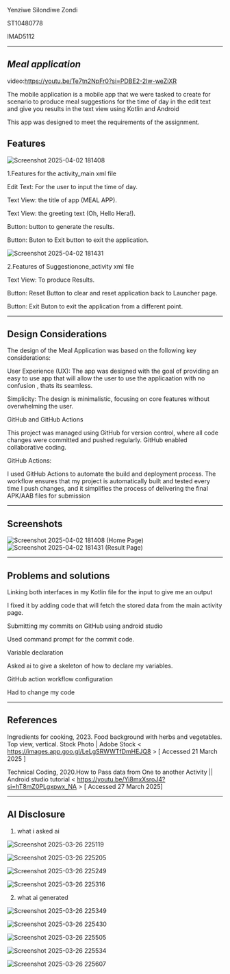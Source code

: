 Yenziwe Silondiwe Zondi

 ST10480778
 
IMAD5112 

---
***Meal application***
---

video:https://youtu.be/Te7tn2NpFr0?si=PDBE2-2Iw-weZiXR

The mobile application is a mobile app that we were tasked to create for scenario to produce meal suggestions for the time of day in the edit text and give you results in the text view using Kotlin and Android  

This app was designed to meet the requirements of the assignment. 

Features
---
![Screenshot 2025-04-02 181408](https://github.com/user-attachments/assets/69a0925f-3f16-4053-ac6e-d3fcdf02b790)

1.Features for the activity_main xml file  

Edit Text: For the user to input the time of day. 

Text View: the title of app (MEAL APP). 

Text View: the greeting text (Oh, Hello   Hera!). 

Button: button to generate the results. 

Button: Buton to Exit button to exit the application.

![Screenshot 2025-04-02 181431](https://github.com/user-attachments/assets/25bf634c-bee3-4d0b-87ad-959a6ba05868)

2.Features of Suggestionone_activity xml file  

Text View: To produce Results. 

Button: Reset Button to clear and reset application back to Launcher page. 

Button: Exit Buton to exit the application from a different point. 

---
Design Considerations
---
The design of the Meal Application was based on the following key considerations: 

User Experience (UX): The app was designed with the goal of providing an easy to use app that will allow the user to use the applicaation with no confusion , thats its seamless. 

Simplicity: The design is minimalistic, focusing on core features without overwhelming the user. 

 

GitHub and GitHub Actions 

This project was managed using GitHub for version control, where all code changes were committed and pushed regularly. GitHub enabled collaborative coding. 

GitHub Actions: 

I used GitHub Actions to automate the build and deployment process. The workflow ensures that my project is automatically built and tested every time I push changes, and it simplifies the process of delivering the final APK/AAB files for submission 

---
Screenshots
---
![Screenshot 2025-04-02 181408](https://github.com/user-attachments/assets/14f7da1a-3fa8-4c84-9a8a-990b4f12c6ef)
(Home Page)
![Screenshot 2025-04-02 181431](https://github.com/user-attachments/assets/a5c44e9a-afa1-42ef-a836-697014f0ec76)
(Result Page)

---
Problems and solutions
---

Linking both interfaces in my Kotlin file for the input to give me an output 

I fixed it by adding code that will fetch the stored data from the main activity page. 

 

Submitting my commits on GitHub using android studio 

Used command prompt for the commit code. 

 

Variable declaration  

Asked ai to give a skeleton of how to declare my variables. 

 

GitHub action workflow configuration 

Had to change my code 

 

 
---
References 
---
Ingredients for cooking, 2023. Food background with herbs and vegetables. Top view, vertical. Stock Photo | Adobe Stock < https://images.app.goo.gl/LeLgSRWWTfDmHEJQ8 > [ Accessed 21 March 2025 ] 

 

 

Technical Coding, 2020.How to Pass data from One to another Activity || Android studio tutorial < https://youtu.be/Yi8mxXsroJ4?si=hT8mZ0PLgxpwx_NA > [ Accessed 27 March 2025] 

 

 
---
AI Disclosure 
---

1. what i asked ai

![Screenshot 2025-03-26 225119](https://github.com/user-attachments/assets/0ea66d89-449d-4e32-84f2-93c39b56cc07)
   
![Screenshot 2025-03-26 225205](https://github.com/user-attachments/assets/53e0a2e5-958f-4e07-aa64-56cdc94f49be)

![Screenshot 2025-03-26 225249](https://github.com/user-attachments/assets/9bcbf82f-2c82-4c23-94c2-51e6adb4e1b5)

![Screenshot 2025-03-26 225316](https://github.com/user-attachments/assets/93546ba8-3f13-45f3-9176-5208f1a027ff)

2. what ai generated

 ![Screenshot 2025-03-26 225349](https://github.com/user-attachments/assets/bb202ed0-a879-44cc-bad2-b518b8ec24ba)
  
![Screenshot 2025-03-26 225430](https://github.com/user-attachments/assets/d793f3d2-9bae-450a-bef9-851f1b6b166b)

![Screenshot 2025-03-26 225505](https://github.com/user-attachments/assets/1ab06dd3-9873-4c75-bf0d-448ec8ff7cc5)

![Screenshot 2025-03-26 225534](https://github.com/user-attachments/assets/4cadda6a-3276-4587-89e4-5ef62c8d95d9)

![Screenshot 2025-03-26 225607](https://github.com/user-attachments/assets/f9efd7bb-7e4e-4055-b57c-6c39f6eedbbb)










